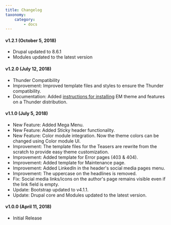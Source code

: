 ```yaml
---
title: Changelog
taxonomy:
    category:
        - docs
---
```


#### v1.2.1 (October 5, 2018)

- Drupal updated to 8.6.1
- Modules updated to the latest version

#### v1.2.0 (July 12, 2018)

- Thunder Compatibility
- Improvement: Improved template files and styles to ensure the Thunder compatibility.
- Documentation: Added [instructions for installing](/using-with-thunder) EM theme and features on a Thunder distribution.

#### v1.1.0 (July 5, 2018)

- New Feature: Added Mega Menu.
- New Feature: Added Sticky header functionality.
- New Feature: Color module integration. Now the theme colors can be changed using Color module UI.
- Improvement: The template files for the Teasers are rewrite from the scratch to provide easy theme customization.
- Improvement: Added template for Error pages (403 & 404).
- Improvement: Added template for Maintenance page.
- Improvement: Added LinkedIn in the header's social media pages menu.
- Improvement: The uppercase on the headlines is removed.
- Fix: Social media links/icons on the author's page remains visible even if the link field is empty.
- Update: Bootstrap updated to v4.1.1.
- Update: Drupal core and Modules updated to the latest version.


#### v1.0.0 (April 11, 2018)

- Initial Release